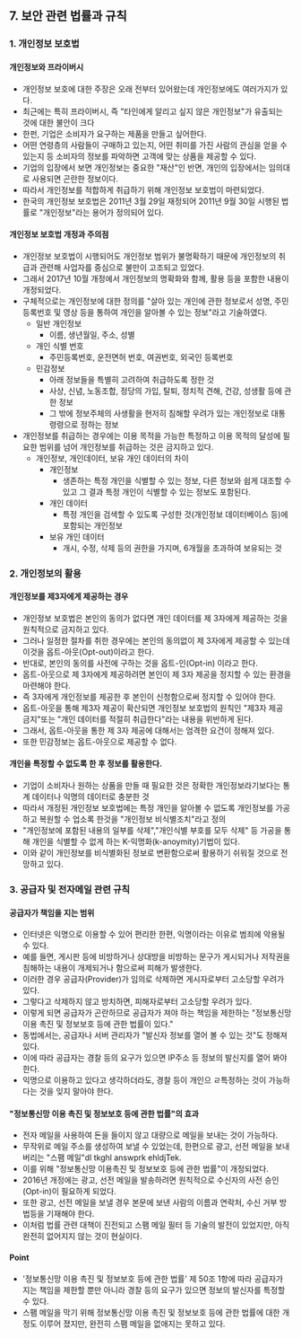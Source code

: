 ## 7. 보안 관련 법률과 규칙
### 1. 개인정보 보호법
#### 개인정보와 프라이버시
- 개인정보 보호에 대한 주장은 오래 전부터 있어왔는데 개인정보에도 여러가지가 있다.
- 최근에는 특히 프라이버시, 즉 "타인에게 알리고 싶지 않은 개인정보"가 유출되는 것에 대한 불안이 크다
- 한펀, 기업은 소비자가 요구하는 제품을 만들고 싶어한다.
- 어떤 연령층의 사람들이 구매하고 있는지, 어떤 취미를 가진 사람의 관심을 얻을 수 있는지 등 소비자의 정보를 파악하면 고객에 맞는 상품을 제공할 수 있다.
- 기업의 입장에서 보면 개인정보는 중요한 "재산"인 반면, 개인의 입장에서는 임의대로 사용되면 곤란한 정보이다.
- 따라서 개인정보를 적합하게 취급하기 위해 개인정보 보호법이 마련되었다.
- 한국의 개인정보 보호법은 2011년 3월 29일 재정되어 2011년 9월 30일 시행된 법률로 "개인정보"라는 용어가 정의되어 있다.

#### 개인정보 보호법 개정과 주의점
- 개인정보 보호법이 시행되어도 개인정보 범위가 불명확하기 때문에 개인정보의 취급과 관련해 사업자를 중심으로 불만이 고조되고 있었다.
- 그래서 2017년 10월 개정에서 개인정보의 명확화와 함께, 활용 등을 포함한 내용이 개정되었다.
- 구체적으로는 개인정보에 대한 정의를 "살아 있는 개인에 관한 정보로서 성명, 주민등록번호 및 영상 등을 통하여 개인을 알아볼 수 있는 정보"라고 기술하였다.
  - 일반 개인정보
    - 이름, 생년월일, 주소, 성별
  - 개인 식별 번호
    - 주민등록번호, 운전면허 번호, 여권번호, 외국인 등록번호
  - 민감정보
    - 아래 정보들을 특별히 고려하여 취급하도록 정한 것
    - 사상, 신념, 노동조합, 정당의 가입, 탈퇴, 정치적 견해, 건강, 성생활 등에 관한 정보
    - 그 밖에 정보주체의 사생활을 현저히 침해할 우려가 있는 개인정보로 대통령령으로 정하는 정보
- 개인정보를 취급하는 경우에는 이용 목적을 가능한 특정하고 이용 목적의 달성에 필요한 범위를 넘어 개인정보를 취급하는 것은 금지하고 있다.
  - 개인정보, 개인데이터, 보유 개인 데이터의 차이
    - 개인정보
      - 생존하는 특정 개인을 식별할 수 있는 정보, 다른 정보와 쉽게 대조할 수 있고 그 결과 특정 개인이 식별할 수 있는 정보도 포함된다.
    - 개인 데이터
      - 특정 개인을 검색할 수 있도록 구성한 것(개인정보 데이터베이스 등)에 포함되는 개인정보
    - 보유 개인 데이터
      - 개시, 수정, 삭제 등의 권한을 가지며, 6개월을 초과하여 보유되는 것

### 2. 개인정보의 활용
#### 개인정보를 제3자에게 제공하는 경우
- 개인정보 보호법은 본인의 동의가 없다면 개인 데이터를 제 3자에게 제공하는 것을 원칙적으로 금지하고 있다.
- 그러나 일정한 절차를 취한 경우에는 본인의 동의없이 제 3자에게 제공할 수 있는데 이것을 옵트-아웃(Opt-out)이라고 한다.
- 반대로, 본인의 동의를 사전에 구하는 것을 옵트-인(Opt-in) 이라고 한다.
- 옵트-아웃으로 제 3자에게 제공하려면 본인이 제 3자 제공을 정지할 수 있는 환경을 마련해야 한다.
- 즉 3자에게 개인정보를 제공한 후 본인이 신청함으로써 정지할 수 있어야 한다.
- 옵트-아웃을 통해 제3자 제공이 확산되면 개인정보 보호법의 원칙인 "제3자 제공 금지"또는 "개인 데이터를 적절히 취급한다"라는 내용을 위반하게 된다.
- 그래서, 옵트-아웃을 통한 제 3자 제공에 대해서는 엄격한 요건이 정해져 있다.
- 또한 민감정보는 옵트-아웃으로 제공할 수 없다.

#### 개인을 특정할 수 없도록 한 후 정보를 활용한다.
- 기업이 소비자나 원하는 상품을 만들 때 필요한 것은 정확한 개인정보라기보다는 통계 데이터나 익명의 데이터로 충분한 것
- 따라서 개정된 개인정보 보호법에는 특정 개인을 알아볼 수 없도록 개인정보를 가공하고 복원할 수 업소록 한것을 "개인정보 비식별조치"라고 정의
- "개인정보에 포함된 내용의 일부를 삭제","개인식별 부호를 모두 삭제" 등 가공을 통해 개인을 식별할 수 없게 하는 K-익명화(k-anoymity)기법이 있다.
- 이와 같이 개인정보를 비식별화된 정보로 변환함으로써 활용하기 쉬워질 것으로 전망하고 있다.

### 3. 공급자 및 전자메일 관련 규칙
#### 공급자가 책임을 지는 범위
- 인터넷은 익명으로 이용할 수 있어 편리한 한편, 익명이라는 이유로 범죄에 악용될 수 있다.
- 예를 들면, 게시판 등에 비방하거나 상대방을 비방하는 문구가 게시되거나 저작권을 침해하는 내용이 개제되거나 함으로써 피해가 발생한다.
- 이러한 경우 공급자(Provider)가 임의로 삭제하면 게시자로부터 고소당할 우려가 있다.
- 그렇다고 삭제하지 않고 방치하면, 피해자로부터 고소당할 우려가 있다.
- 이렇게 되면 공급자가 곤란하므로 공급자가 져야 하는 책임을 제한하는 "정보통신망 이용 촉진 및 정보보호 등에 관한 법률이 있다."
- 동법에서는, 공급자나 서버 관리자가 "발신자 정보를 열어 볼 수 있는 것"도 정해져 있다.
- 이에 따라 공급자는 경찰 등의 요구가 있으면 IP주소 등 정보의 발신지를 열어 봐야 한다.
- 익명으로 이용하고 있다고 생각하더라도, 경찰 등이 개인으 ㄹ특정하는 것이 가능하다는 것을 잊지 말아야 한다.

#### "정보통신망 이용 촉진 및 정보보호 등에 관한 법률"의 효과
- 전자 메일을 사용하여 돈을 들이지 않고 대량으로 메일을 보내는 것이 가능하다.
- 무작위로 메일 주소를 생성하여 보낼 수 있었는데, 한편으로 광고, 선전 메일을 보내버리는 "스팸 메일"dl tkghl answprk ehldjTek.
- 이를 위해 "정보통신망 이용촉진 및 정보보호 등에 관한 법률"이 개정되었다.
- 2016년 개정에는 광고, 선전 메일을 발송하려면 원칙적으로 수신자의 사전 승인(Opt-in)이 필요하게 되었다.
- 또한 광고, 선전 메일을 보낼 경우 본문에 보낸 사람의 이름과 연락처, 수신 거부 방법등을 기재해야 한다.
- 이처럼 법률 관련 대책이 진전되고 스팸 메일 필터 등 기술의 발전이 있었지만, 아직 완전히 없어지지 않는 것이 현실이다.

#### Point
- '정보통신망 이용 촉진 및 정보보호 등에 관한 법률' 제 50조 1항에 따라 공급자가 지는 책임을 제한할 뿐만 아니라 경찰 등의 요구가 있으면 정보의 발신자를 특정할 수 있다.
- 스팸 메일을 막기 위해 정보통신망 이용 촉진 및 정보보호 등에 관한 법률에 대한 개정도 이루어 졌지만, 완전히 스팸 메일을 없애지는 못하고 있다.